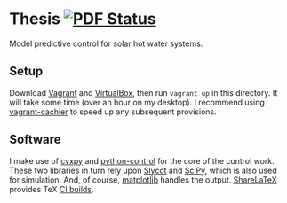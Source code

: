 # Thesis [![PDF Status](https://www.sharelatex.com/github/repos/eightyeight/thesis/builds/latest/badge.svg)](https://www.sharelatex.com/github/repos/eightyeight/thesis/builds/latest/output.pdf)

Model predictive control for solar hot water systems.

## Setup

Download [Vagrant][] and [VirtualBox][], then run `vagrant up` in this directory.
It will take some time (over an hour on my desktop).
I recommend using [vagrant-cachier][] to speed up any subsequent provisions.

[Vagrant]: http://vagrantup.com
[VirtualBox]: https://www.virtualbox.org/
[vagrant-cachier]: https://github.com/fgrehm/vagrant-cachier

## Software

I make use of [cvxpy][] and [python-control][] for the core of the control work.
These two libraries in turn rely upon [Slycot][] and [SciPy][], which is also used for simulation.
And, of course, [matplotlib][] handles the output.
[ShareLaTeX][] provides TeX [CI builds][].

[cvxpy]: https://github.com/cvxgrp/cvxpy
[python-control]: http://www.cds.caltech.edu/~murray/wiki/Control_Systems_Library_for_Python
[Slycot]: https://github.com/avventi/Slycot
[SciPy]: http://www.scipy.org/
[matplotlib]: http://matplotlib.org/
[ShareLaTeX]: https://www.sharelatex.com
[CI builds]: https://www.sharelatex.com/github/repos/eightyeight/thesis
